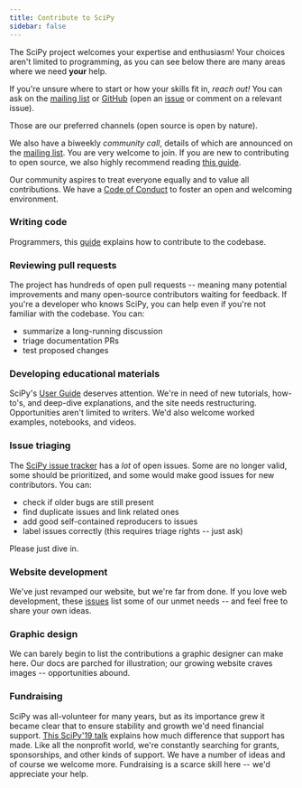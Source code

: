 ```yaml
---
title: Contribute to SciPy
sidebar: false
---
```


The SciPy project welcomes your expertise and enthusiasm!
Your choices aren't limited to programming, as you can
see below there are many areas where we need **your** help.

If you're unsure where to start or how your skills fit in, _reach out!_ You
can ask on the [mailing
list](https://mail.python.org/mailman3/lists/scipy-dev.python.org/) or
[GitHub](http://github.com/scipy/scipy) (open an
[issue](https://github.com/scipy/scipy/issues) or comment on a relevant
issue).

Those are our preferred channels (open source is open by nature).

We also have a biweekly _community call_, details of which are announced on the
[mailing list](https://mail.python.org/mailman3/lists/scipy-dev.python.org/).
You are very welcome to join.
If you are new to contributing to open source, we also highly recommend reading
[this guide](https://opensource.guide/how-to-contribute/).

Our community aspires to treat everyone equally and to value all contributions.
We have a
[Code of Conduct](http://scipy.github.io/devdocs/dev/conduct/code_of_conduct.html)
to foster an open and welcoming environment.

### Writing code

Programmers, this
[guide](https://scipy.github.io/devdocs/dev/contributor/development_workflow.html#development-workflow)
explains how to contribute to the codebase.

### Reviewing pull requests
The project has hundreds of open pull requests -- meaning many potential
improvements and many open-source contributors waiting for feedback. If you're
a developer who knows SciPy, you can help even if you're not familiar with the
codebase. You can:
* summarize a long-running discussion
* triage documentation PRs
* test proposed changes


### Developing educational materials

SciPy's [User Guide](https://scipy.github.io/devdocs/tutorial/index.html)
deserves attention.
We're in need of new tutorials, how-to's, and deep-dive explanations, and the
site needs restructuring. Opportunities aren't limited to writers. We'd also
welcome worked examples, notebooks, and videos.


### Issue triaging

The [SciPy issue tracker](https://github.com/scipy/scipy/issues) has a _lot_
of open issues. Some are no longer valid, some should be prioritized, and some
would make good issues for new contributors.  You can:

* check if older bugs are still present
* find duplicate issues and link related ones
* add good self-contained reproducers to issues
* label issues correctly (this requires triage rights -- just ask)

Please just dive in.


### Website development

We've just revamped our website, but we're far from done. If you love web
development, these
[issues](https://github.com/scipy/scipy.org/issues)
list some of our unmet needs -- and feel free to share your own ideas.


### Graphic design

We can barely begin to list the contributions a graphic designer can make here.
Our docs are parched for illustration; our growing website craves images --
opportunities abound.


### Fundraising

SciPy was all-volunteer for many years, but as its importance grew it became
clear that to ensure stability and growth we'd need financial support. [This
SciPy'19 talk](https://www.youtube.com/watch?v=dBTJD_FDVjU) explains how much
difference that support has made. Like all the nonprofit world, we're
constantly searching for grants, sponsorships, and other kinds of support. We
have a number of ideas and of course we welcome more. Fundraising is a scarce
skill here -- we'd appreciate your help.
